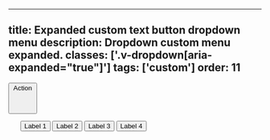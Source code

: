 <!--
 *              Copyright (c) 2025 Visa, Inc.
 *
 * Licensed under the Apache License, Version 2.0 (the "License");
 * you may not use this file except in compliance with the License.
 * You may obtain a copy of the License at
 *
 *         http://www.apache.org/licenses/LICENSE-2.0
 *
 * Unless required by applicable law or agreed to in writing, software
 * distributed under the License is distributed on an "AS IS" BASIS,
 * WITHOUT WARRANTIES OR CONDITIONS OF ANY KIND, either express or implied.
 * See the License for the specific language governing permissions and
 * limitations under the License.
 *
 -->
---
title: Expanded custom text button dropdown menu
description: Dropdown custom menu expanded. 
classes: ['.v-dropdown[aria-expanded="true"]']
tags: ['custom']
order: 11
---

<button aria-controls="dropdown-menu-label-only-expanded" aria-expanded="true" class="v-button v-dropdown" id="dropdown-button-label-only-expanded">
  Action
  <svg aria-hidden="true" class="v-icon v-icon-visa v-icon-tiny" focusable="false" viewbox="0 0 16 16">
    <use href="#visa-chevron-up-tiny">
    </use>
  </svg>
</button>
<div aria-labelledby="dropdown-button-label-only-expanded" class="v-dropdown-menu v-surface" id="dropdown-menu-label-only-expanded" aria-hidden="false">
  <ul class="v-listbox">
    <button class="v-listbox-item v-px-8 v-py-11">
      Label 1
    </button>
    <button class="v-listbox-item v-px-8 v-py-11">
      Label 2
    </button>
    <button class="v-listbox-item v-px-8 v-py-11">
      Label 3
    </button>
    <button class="v-listbox-item v-px-8 v-py-11">
      Label 4
    </button>
  </ul>
</div>

